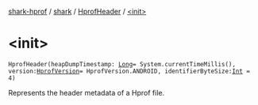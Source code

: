 [shark-hprof](../../index.md) / [shark](../index.md) / [HprofHeader](index.md) / [&lt;init&gt;](./-init-.md)

# &lt;init&gt;

`HprofHeader(heapDumpTimestamp: `[`Long`](https://kotlinlang.org/api/latest/jvm/stdlib/kotlin/-long/index.html)` = System.currentTimeMillis(), version: `[`HprofVersion`](../-hprof-version/index.md)` = HprofVersion.ANDROID, identifierByteSize: `[`Int`](https://kotlinlang.org/api/latest/jvm/stdlib/kotlin/-int/index.html)` = 4)`

Represents the header metadata of a Hprof file.

